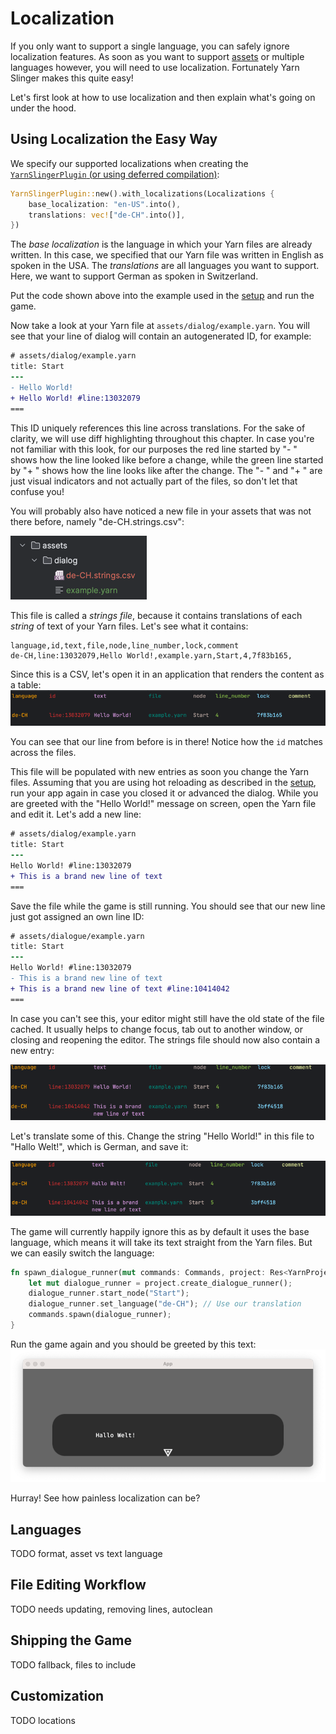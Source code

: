 # Localization

If you only want to support a single language, you can safely ignore localization features.
As soon as you want to support [assets](./assets.md) or multiple languages however, you will need to use localization.
Fortunately Yarn Slinger makes this quite easy!

Let's first look at how to use localization and then explain what's going on under the hood.

## Using Localization the Easy Way

We specify our supported localizations when creating the [`YarnSlingerPlugin` (or using deferred compilation)](./compiling_yarn_files.md):

```rust
YarnSlingerPlugin::new().with_localizations(Localizations {
    base_localization: "en-US".into(),
    translations: vec!["de-CH".into()],
})
```

The *base localization* is the language in which your Yarn files are already written. 
In this case, we specified that our Yarn file was written in English as spoken in the USA.
The *translations* are all languages you want to support. Here, we want to support German as spoken in Switzerland.

Put the code shown above into the example used in the [setup](./setup.md) and run the game. 

Now take a look at your Yarn file at `assets/dialog/example.yarn`. 
You will see that your line of dialog will contain an autogenerated ID, for example:
```diff
# assets/dialog/example.yarn
title: Start
---
- Hello World!
+ Hello World! #line:13032079 
===
```
This ID uniquely references this line across translations.
For the sake of clarity, we will use diff highlighting throughout this chapter.
In case you're not familiar with this look, for our purposes the red line started by "- " shows how the line looked like before a change,
while the green line started by "+ " shows how the line looks like after the change. The "- " and "+ " are just visual indicators and not actually part
of the files, so don't let that confuse you!

You will probably also have noticed a new file in your assets that was not there before, namely "de-CH.strings.csv":

![strings_file_generated.png](strings_file_generated.png)

This file is called a *strings file*, because it contains translations of each *string* of text of your Yarn files.
Let's see what it contains:

```csv
language,id,text,file,node,line_number,lock,comment
de-CH,line:13032079,Hello World!,example.yarn,Start,4,7f83b165,
```

Since this is a CSV, let's open it in an application that renders the content as a table:
![strings_file_new.png](strings_file_new.png)

You can see that our line from before is in there! Notice how the `id` matches across the files.

This file will be populated with new entries as soon you change the Yarn files. Assuming that you
are using hot reloading as described in the [setup](./setup.md), run your app again in case you closed it or advanced the dialog.
While you are greeted with the "Hello World!" message on screen, open the Yarn file and edit it. Let's add a new line:

```diff
# assets/dialog/example.yarn
title: Start
---
Hello World! #line:13032079 
+ This is a brand new line of text
===
```

Save the file while the game is still running. You should see that our new line just got assigned an own line ID:

```diff
# assets/dialogue/example.yarn
title: Start
---
Hello World! #line:13032079
- This is a brand new line of text
+ This is a brand new line of text #line:10414042 
===
```
In case you can't see this, your editor might still have the old state of the file cached. It usually helps to change focus, tab out to another window, or closing and reopening the editor.
The strings file should now also contain a new entry:

![strings_file_another_line.png](strings_file_another_line.png)

Let's translate some of this. Change the string "Hello World!" in this file to "Hallo Welt!", which is German, and save it:

![strings_file_translated.png](strings_file_translated.png)

The game will currently happily ignore this as by default it uses the base language, which means it will take
its text straight from the Yarn files. But we can easily switch the language:

```rust
fn spawn_dialogue_runner(mut commands: Commands, project: Res<YarnProject>) {
    let mut dialogue_runner = project.create_dialogue_runner();
    dialogue_runner.start_node("Start");
    dialogue_runner.set_language("de-CH"); // Use our translation
    commands.spawn(dialogue_runner);
}
```

Run the game again and you should be greeted by this text: 
![translated_line.png](translated_line.png)

Hurray! See how painless localization can be?

## Languages

TODO format, asset vs text language

## File Editing Workflow

TODO needs updating, removing lines, autoclean

## Shipping the Game

TODO fallback, files to include

## Customization

TODO locations
